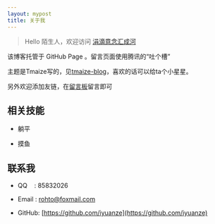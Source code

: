 ```yaml
---
layout: mypost
title: 关于我
---
```


> Hello 陌生人，欢迎访问 [涓滴意念汇成河](http://www.zahui.top/)

该博客托管于 GitHub Page 。留言页面使用腾讯的“吐个槽”

主题是Tmaize写的，见[tmaize-blog](https://github.com/TMaize/tmaize-blog)，喜欢的话可以给ta个小星星。

另外欢迎添加友链，在[留言板](chat.html)留言即可

## 相关技能

- 躺平

- 摸鱼

## 联系我

- QQ&nbsp;&nbsp;&nbsp;&nbsp;: 85832026

- Email&nbsp;: [rohto@foxmail.com](http://mail.qq.com/cgi-bin/qm_share?t=qm_mailme&email=YBQNAQkaBSAREU4DDw0)

- GitHub: [https://github.com/iyuanze](https://github.com/iyuanze)
